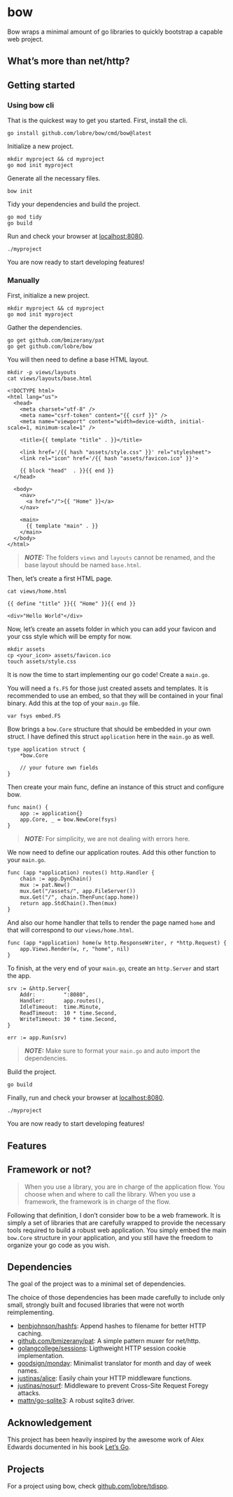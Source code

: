 # bow

Bow wraps a minimal amount of go libraries to quickly bootstrap a capable web project.

## What’s more than net/http?

## Getting started

### Using bow cli

That is the quickest way to get you started. First, install the cli.

```
go install github.com/lobre/bow/cmd/bow@latest
```

Initialize a new project.

```
mkdir myproject && cd myproject
go mod init myproject
```

Generate all the necessary files.

```
bow init
```

Tidy your dependencies and build the project.

```
go mod tidy
go build
```

Run and check your browser at [localhost:8080](https://localhost:8080).

```
./myproject
```

You are now ready to start developing features!

### Manually

First, initialize a new project.

```
mkdir myproject && cd myproject
go mod init myproject
```

Gather the dependencies.

```
go get github.com/bmizerany/pat
go get github.com/lobre/bow
```

You will then need to define a base HTML layout.

```
mkdir -p views/layouts
cat views/layouts/base.html

<!DOCTYPE html>
<html lang="us">
  <head>
    <meta charset="utf-8" />
    <meta name="csrf-token" content="{{ csrf }}" />
    <meta name="viewport" content="width=device-width, initial-scale=1, minimum-scale=1" />

    <title>{{ template "title" . }}</title>

    <link href='/{{ hash "assets/style.css" }}' rel="stylesheet">
    <link rel="icon" href='/{{ hash "assets/favicon.ico" }}'>

    {{ block "head"  . }}{{ end }}
  </head>

  <body>
    <nav>
      <a href="/">{{ "Home" }}</a>
    </nav>

    <main>
      {{ template "main" . }}
    </main>
  </body>
</html>
```

> **_NOTE:_** The folders `views` and `layouts` cannot be renamed, and the base layout should be named `base.html`.

Then, let’s create a first HTML page.

```
cat views/home.html

{{ define "title" }}{{ "Home" }}{{ end }}

<div>"Hello World"</div>
```

Now, let’s create an assets folder in which you can add your favicon and your css style which will be empty for now.

```
mkdir assets
cp <your_icon> assets/favicon.ico
touch assets/style.css
```

It is now the time to start implementing our go code! Create a `main.go`.

You will need a `fs.FS` for those just created assets and templates. It is recommended to use an embed, so that they will be contained in your final binary. Add this at the top of your `main.go` file.

```
var fsys embed.FS
```

Bow brings a `bow.Core` structure that should be embedded in your own struct. I have defined this struct `application` here in the `main.go` as well.

```
type application struct {
	*bow.Core

	// your future own fields
}
```

Then create your main func, define an instance of this struct and configure bow.

```
func main() {
	app := application{}
	app.Core, _ = bow.NewCore(fsys)
}
```

> **_NOTE:_** For simplicity, we are not dealing with errors here.

We now need to define our application routes. Add this other function to your `main.go`.

```
func (app *application) routes() http.Handler {
	chain := app.DynChain()
	mux := pat.New()
	mux.Get("/assets/", app.FileServer())
	mux.Get("/", chain.ThenFunc(app.home))
	return app.StdChain().Then(mux)
}
```

And also our home handler that tells to render the page named `home` and that will correspond to our `views/home.html`.

```
func (app *application) home(w http.ResponseWriter, r *http.Request) {
	app.Views.Render(w, r, "home", nil)
}
```

To finish, at the very end of your `main.go`, create an `http.Server` and start the app.

```
srv := &http.Server{
	Addr:         ":8080",
	Handler:      app.routes(),
	IdleTimeout:  time.Minute,
	ReadTimeout:  10 * time.Second,
	WriteTimeout: 30 * time.Second,
}

err := app.Run(srv)
```

> **_NOTE:_** Make sure to format your `main.go` and auto import the dependencies.

Build the project.

```
go build
```

Finally, run and check your browser at [localhost:8080](https://localhost:8080).

```
./myproject
```

You are now ready to start developing features!

## Features

## Framework or not?

> When you use a library, you are in charge of the application flow. You choose when and where to call the library. When you use a framework, the framework is in charge of the flow.

Following that definition, I don’t consider bow to be a web framework. It is simply a set of libraries that are carefully wrapped to provide the necessary tools required to build a robust web application. You simply embed the main `bow.Core` structure in your application, and you still have the freedom to organize your go code as you wish.

## Dependencies

The goal of the project was to a minimal set of dependencies.

The choice of those dependencies has been made carefully to include only small, strongly built and focused libraries that were not worth reimplementing.

- [benbjohnson/hashfs](https://github.com/benbjohnson/hashfs): Append hashes to filename for better HTTP caching.
- [github.com/bmizerany/pat](https://github.com/bmizerany/pat): A simple pattern muxer for net/http.
- [golangcollege/sessions](https://github.com/golangcollege/sessions): Ligthweight HTTP session cookie implementation.
- [goodsign/monday](https://github.com/goodsign/monday): Minimalist translator for month and day of week names.
- [justinas/alice](https://github.com/justinas/alice): Easily chain your HTTP middleware functions.
- [justinas/nosurf](https://github.com/justinas/nosurf): Middleware to prevent Cross-Site Request Foregy attacks.
- [mattn/go-sqlite3](https://github.com/mattn/go-sqlite3): A robust sqlite3 driver.

## Acknowledgement

This project has been heavily inspired by the awesome work of Alex Edwards documented in his book [Let’s Go](https://lets-go.alexedwards.net/).

## Projects

For a project using bow, check [github.com/lobre/tdispo](https://github.com/lobre/tdispo).
